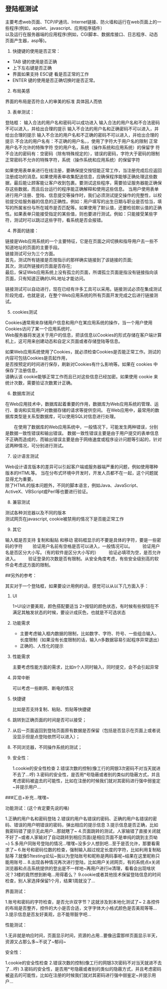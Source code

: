 ## 登陆框测试

主要考虑web页面、TCP/IP通讯、Internet链接、防火墙和运行在web页面上的一些程序(例如，applet、javascript、应用程序插件）  
以及运行在服务器端的应用程序(例如，CGI脚本、数据库接口、日志程序、动态页面产生器，asp等)。


1. 快捷键的使用是否正常：

+ TAB 键的使用是否正确 
+ 上下左右键是否正确 
+ 界面如果支持 ESC键 看是否正常的工作 
+ ENTER 键的使用是否正确切换时是否正常。 

2. 布局美感

界面的布局是否符合人的审美的标准
具体因人而依

3. 表单测试： 

登陆框：
输入合法的用户名和密码可以成功进入
输入合法的用户名和不合法密码不可以进入，并给出合理的提示
输入不合法的用户名和正确密码不可以进入，并给出合理的提示
输入不合法的用户名和不正确的密码不可以进入，并给出合理的提示
不合法的用户名有：不正确的用户名，，使用了字符大于用户名的限制
正常用户名不允许的特殊字符 空的用户名，系统（操作系统和应用系统）的保留字  符
不合法的密码有：空密码（除有特殊规定的），错误的密码，字符大于密码的限制
正常密码不允许的特殊字符，系统（操作系统和应用系统）的保留字符


如果使用表单来进行在线注册，要确保提交按钮能正常工作，当注册完成后应返回注册成功的消息。如果使用表单收集配送信息，应确保程序能够正确处理这些数据，最后能让顾客能让客户收到包裹。要测试这些程序，需要验证服务器能正确保存这些数据，而且后台运行的程序能正确解释和使用这些信息。 
当用户使用表单进行用户注册、登陆、信息提交等操作时，我们必须测试提交操作的完整性，以校验提交给服务器的信息的正确性。例如：用户填写的出生日期与职业是否恰当，填写的所属省份与所在城市是否匹配等。如果使用了默认值，还要检验默认值的正确性。如果表单只能接受指定的某些值，则也要进行测试。例如：只能接受某些字符，测试时可以跳过这些字符，看系统是否会报错。

4. 界面的链接：

链接是Web应用系统的一个主要特征，它是在页面之间切换和指导用户去一些不知道地址的页面的主要手段。  
链接测试可分为三个方面。  
首先，测试所有链接是否按指示的那样确实链接到了该链接的页面;  
其次，测试所链接的页面是否存在;  
最后，保证Web应用系统上没有孤立的页面，所谓孤立页面是指没有链接指向该页面，只有知道正确的URL地址才能访问。 

链接测试可以自动进行，现在已经有许多工具可以采用。链接测试必须在集成测试阶段完成，也就是说，在整个Web应用系统的所有页面开发完成之后进行链接测试。 

5. cookies测试  

Cookies通常用来存储用户信息和用户在某应用系统的操作，当一个用户使用Cookies访问了某一个应用系统时，  
Web服务器将发送关于用户的信息，把该信息以Cookies的形式存储在客户端计算机上，这可用来创建动态和自定义页面或者存储登陆等信息。
    
如果Web应用系统使用了Cookies，就必须检查Cookies是否能正常工作。测试的内容可包括Cookies是否起作用，  
是否按预定的时间进行保存，刷新对Cookies有什么影响等。如果在 cookies 中保存了注册信息，  
请确认该 cookie能够正常工作而且已对这些信息已经加密。如果使用 cookie 来统计次数，需要验证次数累计正确。   

6. 数据库测试 

在Web应用技术中，数据库起着重要的作用，数据库为Web应用系统的管理、运行、查询和实现用户对数据存储的请求等提供空间。
在Web应用中，最常用的数据库类型是关系型数据库，可以使用SQL对信息进行处理。 

　　在使用了数据库的Web应用系统中，一般情况下，可能发生两种错误，分别是数据一致性错误和输出错误。
数据一致性错误主要是由于用户提交的表单信息不正确而造成的，而输出错误主要是由于网络速度或程序设计问题等引起的，针对这两种情况，可分别进行测试。

7. 设计语言测试  

Web设计语言版本的差异可以引起客户端或服务器端严重的问题，例如使用哪种版本的HTML等。 
当在分布式环境中开发时，开发人员都不在一起，这个问题就显得尤为重要。  
除了HTML的版本问题外，不同的脚本语言，例如Java、JavaScript、 ActiveX、VBScript或Perl等也要进行验证。 

8. 兼容测试  

测试各种浏览器以及不同的版本  
测试网页在javascript, cookie被禁用的情况下是否能正常工作

9. 其它

输入框是否支持 复制和黏贴 和移动
密码框显示的不要是具体的字符，要是一些密码的字符
　　验证用户名前有空格是否可以进入，一般情况可以。
　　验证用户名是否区分大小写。（有的软件是区分大小写的）
　　验证必填项为空，是否允许进入。
　　验证登录的次数是否有限制。从安全角度考虑，有些安全级别高的软件会考虑这方面的限制。


##另外的参考：

其实对于一个登陆框，如果要设计用例的话，感觉可以从以下几方面入手：
1. UI

   1>UI设计要美观，颜色搭配要适当
   2>按钮的颜色状态，有时候有些按钮在不满足其触发状态的时候，要设计成灰色，也就是不可选状态

2. 功能需求 

   + 主要考虑输入框内数据的限制，比如数字、字符、符号、一些组合输入、长度限制（如果没有长度限制的话，输入n多数据容易引起程序异常退出）
   + 正确的、人性化的提示
  
3. 性能需求

   主要考虑性能方面的需求，比如n个人同时输入，同时提交，会不会引起异常
   
4. 异常中断

   可以考虑一些断网、断电的情况
   
5. 快捷键

   比如是否支持复制、粘贴、剪贴等快捷键
   
6. 跳转到正确页面的时间是否可以接受；

7. 从后一页面返回到登陆页面原有数据是否保留（包括是否显示在页面上或者说没显示但是点登陆依然可以进入）；

8. 不同浏览器，不同操作系统的测试；

9. 安全性：

    1.cookie的安全性检查
    2.错误次数的控制(像工行的网银3次密码不对当天就进不去了...哼)
    3.密码的安全性，是否用*号隐蔽或者别的类似的隐蔽方式，并且考虑密码被盗去的可能性，比如在注册的时候我们就对其密码进行强中弱鉴定~并提示用户...
 
 
###汇总+补充...嘿嘿~

功能测试：(这个肯定要先说的咯)

1.正确的用户名和密码登陆
2.错误的用户名错误的密码、正确的用户名错误的密码、错误的用户明错误的密码，弹出相应的提示信息
3.提示信息是否正确，比如我密码错了提示无此用户...那就瞎了~
4.页面跳转的测试，人家输错了直接关闭就不好了~或者人家输对了自动跳转到相应页面(是相应页面不是单纯的跳到主页呦~)
5.多用户同账号登陆的情况...嘿嘿~没多少人想到吧...至于是否允许，那要看需求了~
6.账号和密码位数的检查，强制输入超过规定长度的字符，比如利用复制粘贴等
7.就像51testing论坛~我以为登陆账号和昵称是两码事呢~结果在这里昵称只能用账号...
8.出现各种情况再次进行登陆，比如用户关闭网页，有的系统点x关闭浏览器和点击系统提供的登出是不一样地~再用户进行ie清理，看看会出现啥状况？3楼的竟然想到断电...用得着么？
9.cookie或者其他技术保留登陆信息的时间检查，别人家选择保留1个月，结果1周就没了...

界面测试：

1.账号和密码的字符检查，是否允许双字节？这就涉及到本地化测试了~
2.各控件的布局是否整齐，控件的大小是否合适，文字字体大小格式颜色是否美观等等...
3.提示信息是否友好美观，总不能带脏字吧...

性能测试：

1.无非就是响应时间，页面显示时间，资源的占用...要像迅雷那样页面显示半天，资源又占那么多~不说了~郁闷~

安全性：

1.cookie的安全性检查
2.错误次数的控制(像工行的网银3次密码不对当天就进不去了...哼)
3.密码的安全性，是否用*号隐蔽或者别的类似的隐蔽方式，并且考虑密码被盗去的可能性，比如在注册的时候我们就对其密码进行强中弱鉴定~并提示用户...

